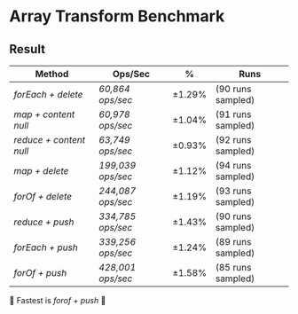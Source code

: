 # Array Transform Benchmark

## Result

| Method                  | Ops/Sec           | %      | Runs              |
| ----------------------- | ----------------- | ------ | ----------------- |
| _forEach + delete_      | _60,864 ops/sec_  | ±1.29% | (90 runs sampled) |
| _map + content null_    | _60,978 ops/sec_  | ±1.04% | (91 runs sampled) |
| _reduce + content null_ | _63,749 ops/sec_  | ±0.93% | (92 runs sampled) |
| _map + delete_          | _199,039 ops/sec_ | ±1.12% | (94 runs sampled) |
| _forOf + delete_        | _244,087 ops/sec_ | ±1.19% | (93 runs sampled) |
| _reduce + push_         | _334,785 ops/sec_ | ±1.43% | (90 runs sampled) |
| _forEach + push_        | _339,256 ops/sec_ | ±1.24% | (89 runs sampled) |
| _forOf + push_          | _428,001 ops/sec_ | ±1.58% | (85 runs sampled) |

:tada: Fastest is *forof + push* :tada:
